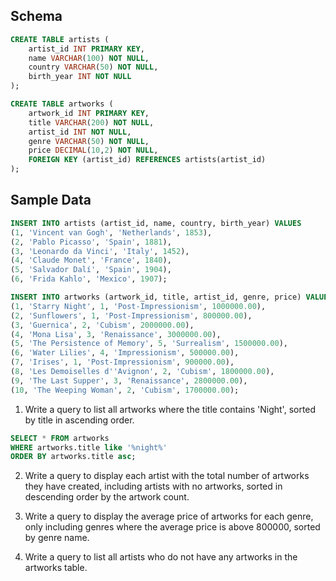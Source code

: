 ## Schema

```sql
CREATE TABLE artists (
    artist_id INT PRIMARY KEY,
    name VARCHAR(100) NOT NULL,
    country VARCHAR(50) NOT NULL,
    birth_year INT NOT NULL
);

CREATE TABLE artworks (
    artwork_id INT PRIMARY KEY,
    title VARCHAR(200) NOT NULL,
    artist_id INT NOT NULL,
    genre VARCHAR(50) NOT NULL,
    price DECIMAL(10,2) NOT NULL,
    FOREIGN KEY (artist_id) REFERENCES artists(artist_id)
);
```

## Sample Data

```sql
INSERT INTO artists (artist_id, name, country, birth_year) VALUES
(1, 'Vincent van Gogh', 'Netherlands', 1853),
(2, 'Pablo Picasso', 'Spain', 1881),
(3, 'Leonardo da Vinci', 'Italy', 1452),
(4, 'Claude Monet', 'France', 1840),
(5, 'Salvador Dalí', 'Spain', 1904),
(6, 'Frida Kahlo', 'Mexico', 1907);

INSERT INTO artworks (artwork_id, title, artist_id, genre, price) VALUES
(1, 'Starry Night', 1, 'Post-Impressionism', 1000000.00),
(2, 'Sunflowers', 1, 'Post-Impressionism', 800000.00),
(3, 'Guernica', 2, 'Cubism', 2000000.00),
(4, 'Mona Lisa', 3, 'Renaissance', 3000000.00),
(5, 'The Persistence of Memory', 5, 'Surrealism', 1500000.00),
(6, 'Water Lilies', 4, 'Impressionism', 500000.00),
(7, 'Irises', 1, 'Post-Impressionism', 900000.00),
(8, 'Les Demoiselles d''Avignon', 2, 'Cubism', 1800000.00),
(9, 'The Last Supper', 3, 'Renaissance', 2800000.00),
(10, 'The Weeping Woman', 2, 'Cubism', 1700000.00);
```

1.  Write a query to list all artworks where the title contains 'Night', sorted by title in ascending order.

```sql
SELECT * FROM artworks
WHERE artworks.title like '%night%'
ORDER BY artworks.title asc;
```

2.  Write a query to display each artist with the total number of artworks they have created, including artists with no artworks, sorted in descending order by the artwork count.

3.  Write a query to display the average price of artworks for each genre, only including genres where the average price is above 800000, sorted by genre name.

4.  Write a query to list all artists who do not have any artworks in the artworks table.
